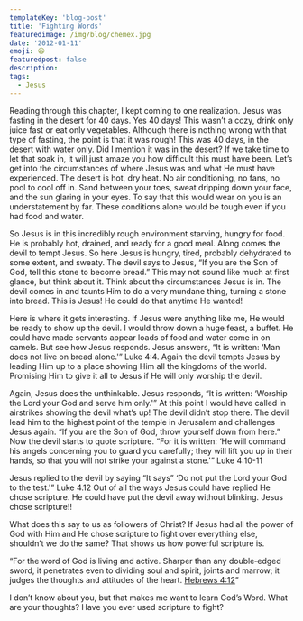 ```yaml
---
templateKey: 'blog-post'
title: 'Fighting Words'
featuredimage: /img/blog/chemex.jpg
date: '2012-01-11'
emoji: 😃
featuredpost: false
description:
tags:
  - Jesus
---
```


Reading through this chapter, I kept coming to one realization. Jesus was fasting in the desert for 40 days. Yes 40 days! This wasn’t a cozy, drink only juice fast or eat only vegetables. Although there is nothing wrong with that type of fasting, the point is that it was rough! This was 40 days, in the desert with water only. Did I mention it was in the desert? If we take time to let that soak in, it will just amaze you how difficult this must have been. Let’s get into the circumstances of where Jesus was and what He must have experienced. The desert is hot, dry heat. No air conditioning, no fans, no pool to cool off in. Sand between your toes, sweat dripping down your face, and the sun glaring in your eyes. To say that this would wear on you is an understatement by far. These conditions alone would be tough even if you had food and water.

So Jesus is in this incredibly rough environment starving, hungry for food. He is probably hot, drained, and ready for a good meal. Along comes the devil to tempt Jesus. So here Jesus is hungry, tired, probably dehydrated to some extent, and sweaty. The devil says to Jesus, “If you are the Son of God, tell this stone to become bread.” This may not sound like much at first glance, but think about it. Think about the circumstances Jesus is in. The devil comes in and taunts Him to do a very mundane thing, turning a stone into bread. This is Jesus! He could do that anytime He wanted!

Here is where it gets interesting. If Jesus were anything like me, He would be ready to show up the devil. I would throw down a huge feast, a buffet. He could have made servants appear loads of food and water come in on camels. But see how Jesus responds. Jesus answers, “It is written: ‘Man does not live on bread alone.'” Luke 4:4. Again the devil tempts Jesus by leading Him up to a place showing Him all the kingdoms of the world. Promising Him to give it all to Jesus if He will only worship the devil.

Again, Jesus does the unthinkable. Jesus responds, “It is written: ‘Worship the Lord your God and serve him only.'” At this point I would have called in airstrikes showing the devil what’s up! The devil didn’t stop there. The devil lead him to the highest point of the temple in Jerusalem and challenges Jesus again. “If you are the Son of God, throw yourself down from here.” Now the devil starts to quote scripture. “For it is written: ‘He will command his angels concerning you to guard you carefully; they will lift you up in their hands, so that you will not strike your against a stone.'” Luke 4:10-11

Jesus replied to the devil by saying “It says” ‘Do not put the Lord your God to the test.'” Luke 4.12 Out of all the ways Jesus could have replied He chose scripture. He could have put the devil away without blinking. Jesus chose scripture!!

What does this say to us as followers of Christ? If Jesus had all the power of God with Him and He chose scripture to fight over everything else, shouldn’t we do the same? That shows us how powerful scripture is.

“For the word of God is living and active. Sharper than any double‑edged sword, it penetrates even to dividing soul and spirit, joints and marrow; it judges the thoughts and attitudes of the heart. [Hebrews 4:12](http://bible.us/Heb4.12.NIV84)”

I don’t know about you, but that makes me want to learn God’s Word. What are your thoughts? Have you ever used scripture to fight?

